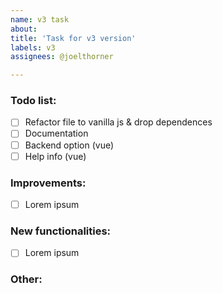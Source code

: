 ```yaml
---
name: v3 task
about: 
title: 'Task for v3 version'
labels: v3
assignees: @joelthorner

---
```


### Todo list:
- [ ] Refactor file to vanilla js & drop dependences
- [ ] Documentation
- [ ] Backend option (vue)
- [ ] Help info (vue)

### Improvements:
- [ ] Lorem ipsum

### New functionalities:
- [ ] Lorem ipsum

### Other:
